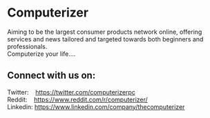 # Computerizer

Aiming to be the largest consumer products network online, offering services and news tailored and targeted towards both beginners and professionals.  
Computerize your life....


## Connect with us on: 

Twitter:  &nbsp;&nbsp;&nbsp;<https://twitter.com/computerizerpc>  
Reddit:   &nbsp;&nbsp;&nbsp;<https://www.reddit.com/r/computerizer/>  
Linkedin: <https://www.linkedin.com/company/thecomputerizer>
